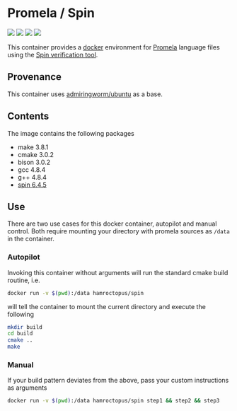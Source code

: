 Promela / Spin
==============

[![](https://imagelayers.io/badge/hamroctopus/spin:latest.svg)](https://imagelayers.io/?images=hamroctopus/spin:latest)
[![](https://img.shields.io/badge/docker-ready-blue.svg)](https://hub.docker.com/r/hamroctopus/spin/)
[![](https://img.shields.io/docker/pulls/hamroctopus/spin.svg?maxAge=2592000)](https://hub.docker.com/r/hamroctopus/spin/)
[![](https://img.shields.io/docker/stars/hamroctopus/spin.svg?maxAge=2592000)](https://hub.docker.com/r/hamroctopus/spin/)

This container provides a [docker] environment for [Promela] language files using
the [Spin verification tool].

Provenance
----------

This container uses [admiringworm/ubuntu] as a base.

Contents
--------

The image contains the following packages

-   make 3.8.1
-   cmake 3.0.2
-   bison 3.0.2
-   gcc 4.8.4
-   g++ 4.8.4
-   [spin 6.4.5]

Use
---

There are two use cases for this docker container, autopilot and manual
control. Both require mounting your directory with promela sources as
`/data` in the container.

### Autopilot

Invoking this container without arguments will run the standard cmake
build routine, i.e.

``` bash
docker run -v $(pwd):/data hamroctopus/spin
```

will tell the container to mount the current directory and execute the
following

``` bash
mkdir build
cd build
cmake ..
make
```

### Manual

If your build pattern deviates from the above, pass your custom
instructions as arguments

``` bash
docker run -v $(pwd):/data hamroctopus/spin step1 && step2 && step3
```

  [Spin verification tool]: http://spinroot.com/spin/whatispin.html
  [Promela]: https://en.m.wikipedia.org/wiki/Promela
  [spin 6.4.5]: http://spinroot.com/spin/Man/README.html
  [docker]: https://www.docker.com/
  [admiringworm/ubuntu]: https://hub.docker.com/r/admiringworm/ubuntu/
  [dockerbadge]: http://dockeri.co/image/hamroctopus/spin
